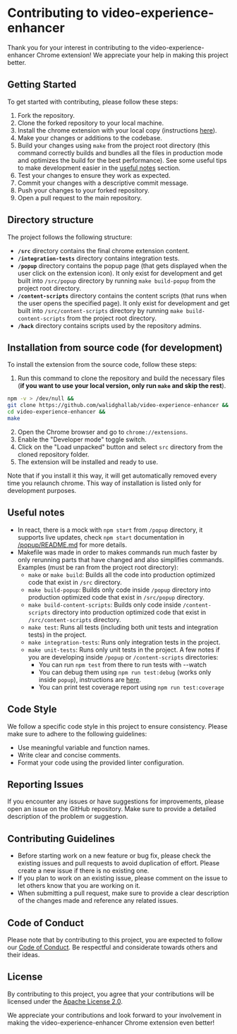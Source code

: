 # Contributing to video-experience-enhancer

Thank you for your interest in contributing to the video-experience-enhancer Chrome extension! We appreciate your help in making this project better.

## Getting Started

To get started with contributing, please follow these steps:

1. Fork the repository.
2. Clone the forked repository to your local machine.
3. Install the chrome extension with your local copy (instructions [here](#installation-from-source-code-for-development)).
4. Make your changes or additions to the codebase.
5. Build your changes using `make` from the project root directory (this command correctly builds and bundles all the files in production mode and optimizes the build for the best performance). See some useful tips to make development easier in the [useful notes](#useful-notes) section.
6. Test your changes to ensure they work as expected.
7. Commit your changes with a descriptive commit message.
8. Push your changes to your forked repository.
9. Open a pull request to the main repository.

## Directory structure

The project follows the following structure:

- **`/src`** directory contains the final chrome extension content.
- **`/integration-tests`** directory contains integration tests.
- **`/popup`** directory contains the popup page (that gets displayed when the user click on the extension icon). It only exist for development and get built into `/src/popup` directory by running `make build-popup` from the project root directory.
- **`/content-scripts`** directory contains the content scripts (that runs when the user opens the specified page). It only exist for development and get built into `/src/content-scripts` directory by running `make build-content-scripts` from the project root directory.
- **`/hack`** directory contains scripts used by the repository admins.

## Installation from source code (for development)

To install the extension from the source code, follow these steps:

1. Run this command to clone the repository and build the necessary files (**if you want to use your local version, only run `make` and skip the rest**).

```bash
npm -v > /dev/null &&
git clone https://github.com/walidghallab/video-experience-enhancer &&
cd video-experience-enhancer &&
make
```

2. Open the Chrome browser and go to `chrome://extensions`.
3. Enable the "Developer mode" toggle switch.
4. Click on the "Load unpacked" button and select `src` directory from the cloned repository folder.
5. The extension will be installed and ready to use.

Note that if you install it this way, it will get automatically removed every time you relaunch chrome. This way of installation is listed only for development purposes.

## Useful notes

- In react, there is a mock with `npm start` from `/popup` directory, it supports live updates, check `npm start` documentation in [/popup/README.md](/popup/README.md#npm-start) for more details.
- Makefile was made in order to makes commands run much faster by only rerunning parts that have changed and also simplifies commands. Examples (must be ran from the project root directory):
  - `make` or `make build`: Builds all the code into production optimized code that exist in `/src` directory.
  - `make build-popup`: Builds only code inside `/popup` directory into production optimized code that exist in `/src/popup` directory.
  - `make build-content-scripts`: Builds only code inside `/content-scripts` directory into production optimized code that exist in `/src/content-scripts` directory.
  - `make test`: Runs all tests (including both unit tests and integration tests) in the project.
  - `make integration-tests`: Runs only integration tests in the project.
  - `make unit-tests`: Runs only unit tests in the project. A few notes if you are developing inside `/popup` or `/content-scripts` directories:
    - You can run `npm test` from there to run tests with --watch
    - You can debug them using `npm run test:debug` (works only inside `popup`), instructions are [here](https://create-react-app.dev/docs/debugging-tests/).
    - You can print test coverage report using `npm run test:coverage`

## Code Style

We follow a specific code style in this project to ensure consistency. Please make sure to adhere to the following guidelines:

- Use meaningful variable and function names.
- Write clear and concise comments.
- Format your code using the provided linter configuration.

## Reporting Issues

If you encounter any issues or have suggestions for improvements, please open an issue on the GitHub repository. Make sure to provide a detailed description of the problem or suggestion.

## Contributing Guidelines

- Before starting work on a new feature or bug fix, please check the existing issues and pull requests to avoid duplication of effort. Please create a new issue if there is no existing one.
- If you plan to work on an existing issue, please comment on the issue to let others know that you are working on it.
- When submitting a pull request, make sure to provide a clear description of the changes made and reference any related issues.

## Code of Conduct

Please note that by contributing to this project, you are expected to follow our [Code of Conduct](CODE_OF_CONDUCT.md). Be respectful and considerate towards others and their ideas.

## License

By contributing to this project, you agree that your contributions will be licensed under the [Apache License 2.0](LICENSE).

We appreciate your contributions and look forward to your involvement in making the video-experience-enhancer Chrome extension even better!
